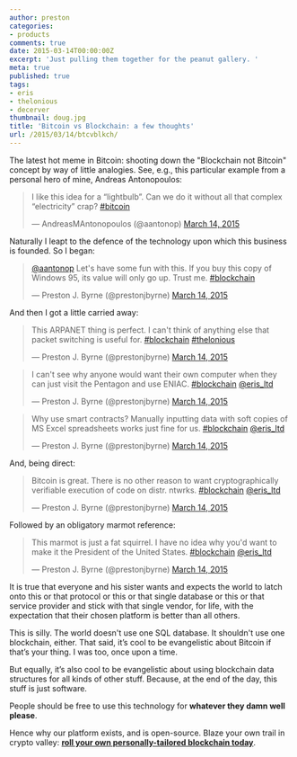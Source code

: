 ```yaml
---
author: preston
categories:
- products
comments: true
date: 2015-03-14T00:00:00Z
excerpt: 'Just pulling them together for the peanut gallery. '
meta: true
published: true
tags:
- eris
- thelonious
- decerver
thumbnail: doug.jpg
title: 'Bitcoin vs Blockchain: a few thoughts'
url: /2015/03/14/btcvblkch/
---
```


The latest hot meme in Bitcoin: shooting down the "Blockchain not Bitcoin" concept by way of little analogies. See, e.g., this particular example from a personal hero of mine, Andreas Antonopoulos:

<blockquote class="twitter-tweet" lang="en"><p>I like this idea for a “lightbulb”. Can we do it without all that complex “electricity” crap?&#10;&#10;<a href="https://twitter.com/hashtag/bitcoin?src=hash">#bitcoin</a></p>&mdash; AndreasMAntonopoulos (@aantonop) <a href="https://twitter.com/aantonop/status/576534194857369600">March 14, 2015</a></blockquote>
<script async src="//platform.twitter.com/widgets.js" charset="utf-8"></script>

Naturally I leapt to the defence of the technology upon which this business is founded. So I began:

<blockquote class="twitter-tweet" lang="en"><p><a href="https://twitter.com/aantonop">@aantonop</a> Let&#39;s have some fun with this. &#10;&#10;If you buy this copy of Windows 95, its value will only go up. Trust me.&#10;&#10;<a href="https://twitter.com/hashtag/blockchain?src=hash">#blockchain</a></p>&mdash; Preston J. Byrne (@prestonjbyrne) <a href="https://twitter.com/prestonjbyrne/status/576534599762894848">March 14, 2015</a></blockquote>
<script async src="//platform.twitter.com/widgets.js" charset="utf-8"></script>

And then I got a little carried away:

<blockquote class="twitter-tweet" lang="en"><p>This ARPANET thing is perfect. I can&#39;t think of anything else that packet switching is useful for. &#10;&#10;<a href="https://twitter.com/hashtag/blockchain?src=hash">#blockchain</a> <a href="https://twitter.com/hashtag/thelonious?src=hash">#thelonious</a></p>&mdash; Preston J. Byrne (@prestonjbyrne) <a href="https://twitter.com/prestonjbyrne/status/576536203618578432">March 14, 2015</a></blockquote>
<script async src="//platform.twitter.com/widgets.js" charset="utf-8"></script>

<blockquote class="twitter-tweet" lang="en"><p>I can&#39;t see why anyone would want their own computer when they can just visit the Pentagon and use ENIAC. &#10;&#10;<a href="https://twitter.com/hashtag/blockchain?src=hash">#blockchain</a> <a href="https://twitter.com/eris_ltd">@eris_ltd</a></p>&mdash; Preston J. Byrne (@prestonjbyrne) <a href="https://twitter.com/prestonjbyrne/status/576538447718047744">March 14, 2015</a></blockquote>
<script async src="//platform.twitter.com/widgets.js" charset="utf-8"></script>

<blockquote class="twitter-tweet" lang="en"><p>Why use smart contracts? Manually inputting data with soft copies of MS Excel spreadsheets works just fine for us. &#10;&#10;<a href="https://twitter.com/hashtag/blockchain?src=hash">#blockchain</a> <a href="https://twitter.com/eris_ltd">@eris_ltd</a></p>&mdash; Preston J. Byrne (@prestonjbyrne) <a href="https://twitter.com/prestonjbyrne/status/576539153921400832">March 14, 2015</a></blockquote>
<script async src="//platform.twitter.com/widgets.js" charset="utf-8"></script>

And, being direct:

<blockquote class="twitter-tweet" lang="en"><p>Bitcoin is great. There is no other reason to want cryptographically verifiable execution of code on distr. ntwrks.&#10;&#10;<a href="https://twitter.com/hashtag/blockchain?src=hash">#blockchain</a> <a href="https://twitter.com/eris_ltd">@eris_ltd</a></p>&mdash; Preston J. Byrne (@prestonjbyrne) <a href="https://twitter.com/prestonjbyrne/status/576539681963245568">March 14, 2015</a></blockquote>
<script async src="//platform.twitter.com/widgets.js" charset="utf-8"></script>

Followed by an obligatory marmot reference:

<blockquote class="twitter-tweet" lang="en"><p>This marmot is just a fat squirrel. I have no idea why you&#39;d want to make it the President of the United States. &#10;&#10;<a href="https://twitter.com/hashtag/blockchain?src=hash">#blockchain</a> <a href="https://twitter.com/eris_ltd">@eris_ltd</a></p>&mdash; Preston J. Byrne (@prestonjbyrne) <a href="https://twitter.com/prestonjbyrne/status/576540193823596544">March 14, 2015</a></blockquote>
<script async src="//platform.twitter.com/widgets.js" charset="utf-8"></script>

It is true that everyone and his sister wants and expects the world to latch onto this or that protocol or this or that single database or this or that service provider and stick with that single vendor, for life, with the expectation that their chosen platform is better than all others.

This is silly. The world doesn't use one SQL database. It shouldn't use one blockchain, either.  That said, it’s cool to be evangelistic about Bitcoin if that’s your thing. I was too, once upon a time.

But equally, it’s also cool to be evangelistic about using blockchain data structures for all kinds of other stuff. Because, at the end of the day, this stuff is just software.

People should be free to use this technology for **whatever they damn well please**.

Hence why our platform exists, and is open-source. Blaze your own trail in crypto valley: [**roll your own personally-tailored blockchain today**](https://docs.erisindustries.com).


